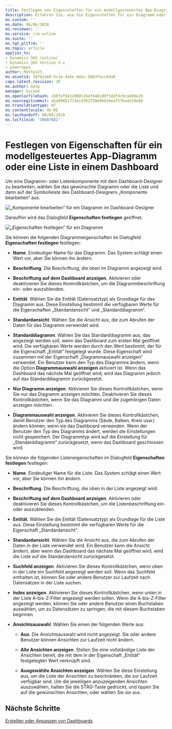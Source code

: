 ```yaml
---
title: Festlegen von Eigenschaften für ein modellgesteuertes App-Diagramm oder eine Liste in einem Dashboard in PowerApps | Microsoft-Dokumentation
description: Erfahren Sie, wie Sie Eigenschaften für ein Diagramm oder eine Liste festlegen, das bzw. die in einem Dashboard enthalten ist.
ms.custom: ''
ms.date: 06/06/2018
ms.reviewer: ''
ms.service: crm-online
ms.suite: ''
ms.tgt_pltfrm: ''
ms.topic: article
applies_to:
- Dynamics 365 (online)
- Dynamics 365 Version 9.x
- powerapps
author: Mattp123
ms.assetid: 50fb2ab0-5c1a-4a5e-8ebc-5603fecc4da0
caps.latest.revision: 26
ms.author: matp
manager: kvivek
ms.openlocfilehash: c88fef0412060516ef448c89f5ddfdc9cad00e20
ms.sourcegitcommit: aba996b1773ecdf62758e06b34eaf57bede29e08
ms.translationtype: HT
ms.contentlocale: de-DE
ms.lasthandoff: 08/08/2018
ms.locfileid: "39687681"
---
```

# <a name="set-properties-for-a-model-driven-app-chart-or-list-included-in-a-dashboard"></a>Festlegen von Eigenschaften für ein modellgesteuertes App-Diagramm oder eine Liste in einem Dashboard

Um eine Diagramm- oder Listenkomponente mit dem Dashboard-Designer zu bearbeiten, wählen Sie das gewünschte Diagramm oder die Liste und dann auf der Symbolleiste des Dashboard-Designers „Komponente bearbeiten“ aus.   

  ![„Komponente bearbeiten“ für ein Diagramm im Dashboard-Designer](media/dashboard-chart-select.png)

Daraufhin wird das Dialogfeld **Eigenschaften festlegen** geöffnet.

  ![„Eigenschaften festlegen“ für ein Diagramm](media/set-properties-chart.png)  
 
Sie können die folgenden Diagrammeigenschaften im Dialogfeld **Eigenschaften festlegen** festlegen:  
  
- **Name**. Eindeutiger Name für das Diagramm. Das System schlägt einen Wert vor, aber Sie können ihn ändern.  
  
- **Beschriftung**. Die Beschriftung, die oben im Diagramm angezeigt wird.  
  
- **Beschriftung auf dem Dashboard anzeigen**. Aktivieren oder deaktivieren Sie dieses Kontrollkästchen, um die Diagrammbeschriftung ein- oder auszublenden.  
  
- **Entität**. Wählen Sie die Entität (Datensatztyp) als Grundlage für das Diagramm aus. Diese Einstellung bestimmt die verfügbaren Werte für die Eigenschaften „Standardansicht“ und „Standarddiagramm“.  
  
- **Standardansicht**. Wählen Sie die Ansicht aus, die zum Abrufen der Daten für das Diagramm verwendet wird.  
  
- **Standarddiagramm**. Wählen Sie das Standarddiagramm aus, das angezeigt werden soll, wenn das Dashboard zum ersten Mal geöffnet wird. Die verfügbaren Werte werden durch den Wert bestimmt, der für die Eigenschaft „Entität“ festgelegt wurde. Diese Eigenschaft wird zusammen mit der Eigenschaft „Diagrammauswahl anzeigen“ verwendet. Ein Benutzer kann den Typ des Diagramms ändern, wenn die Option **Diagrammauswahl anzeigen** aktiviert ist. Wenn das Dashboard das nächste Mal geöffnet wird, wird das Diagramm jedoch auf das Standarddiagramm zurückgesetzt.  
  
- **Nur Diagramm anzeigen**. Aktivieren Sie dieses Kontrollkästchen, wenn Sie nur das Diagramm anzeigen möchten. Deaktivieren Sie dieses Kontrollkästchen, wenn Sie das Diagramm und die zugehörigen Daten anzeigen möchten.  
  
- **Diagrammauswahl anzeigen**. Aktivieren Sie dieses Kontrollkästchen, damit Benutzer den Typ des Diagramms (Säule, Balken, Kreis usw.) ändern können, wenn sie das Dashboard verwenden. Wenn der Benutzer den Typ des Diagramms ändert, werden die Einstellungen nicht gespeichert. Der Diagrammtyp wird auf die Einstellung für „Standarddiagramm“ zurückgesetzt, wenn das Dashboard geschlossen wird.  
  
Sie können die folgenden Listeneigenschaften im Dialogfeld **Eigenschaften festlegen** festlegen:  
  
- **Name**. Eindeutiger Name für die Liste. Das System schlägt einen Wert vor, aber Sie können ihn ändern.  
  
- **Beschriftung**. Die Beschriftung, die oben in der Liste angezeigt wird.  
  
- **Beschriftung auf dem Dashboard anzeigen**. Aktivieren oder deaktivieren Sie dieses Kontrollkästchen, um die Listenbeschriftung ein- oder auszublenden.  
  
- **Entität**. Wählen Sie die Entität (Datensatztyp) als Grundlage für die Liste aus. Diese Einstellung bestimmt die verfügbaren Werte für die Eigenschaft „Standardansicht“.  
  
- **Standardansicht**. Wählen Sie die Ansicht aus, die zum Abrufen der Daten in der Liste verwendet wird. Ein Benutzer kann die Ansicht ändern, aber wenn das Dashboard das nächste Mal geöffnet wird, wird die Liste auf die Standardansicht zurückgesetzt.  
  
- **Suchfeld anzeigen**. Aktivieren Sie dieses Kontrollkästchen, wenn oben in der Liste ein Suchfeld angezeigt werden soll. Wenn das Suchfeld enthalten ist, können Sie oder andere Benutzer zur Laufzeit nach Datensätzen in der Liste suchen.  
  
- **Index anzeigen**. Aktivieren Sie dieses Kontrollkästchen, wenn unten in der Liste A-bis-Z-Filter angezeigt werden sollen. Wenn die A-bis-Z-Filter angezeigt werden, können Sie oder andere Benutzer einen Buchstaben auswählen, um zu Datensätzen zu springen, die mit diesem Buchstaben beginnen.  
  
- **Ansichtsauswahl**. Wählen Sie einen der folgenden Werte aus:  
  
    - **Aus**. Die Ansichtsauswahl wird nicht angezeigt. Sie oder andere Benutzer können Ansichten zur Laufzeit nicht ändern.  
  
    - **Alle Ansichten anzeigen**. Stellen Sie eine vollständige Liste der Ansichten bereit, die mit dem in der Eigenschaft „Entität“ festgelegten Wert verknüpft sind.  
  
    - **Ausgewählte Ansichten anzeigen**. Wählen Sie diese Einstellung aus, um die Liste der Ansichten zu beschränken, die zur Laufzeit verfügbar sind. Um die jeweiligen anzuzeigenden Ansichten auszuwählen, halten Sie die STRG-Taste gedrückt, und tippen Sie auf die gewünschten Ansichten, oder wählen Sie sie aus.  
 
## <a name="next-steps"></a>Nächste Schritte  
 [Erstellen oder Anpassen von Dashboards](create-edit-dashboards.md)
